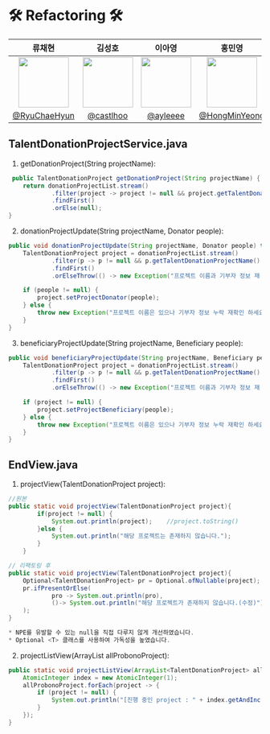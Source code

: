 # 🛠️ Refactoring 🛠️

|                                         류채현                                          |                                      김성호                                      |                                        이아영                                        |                                         홍민영                                          |
| :-------------------------------------------------------------------------------------: | :------------------------------------------------------------------------------: | :----------------------------------------------------------------------------------: | :-------------------------------------------------------------------------------------: |
| <img  width="100px" src="https://avatars.githubusercontent.com/RyuChaeHyun" /> | <img width="100px" src="https://avatars.githubusercontent.com/castlhoo" /> | <img width="100px" src="https://avatars.githubusercontent.com/ayleeee"/> |     <img width="100px" src="https://avatars.githubusercontent.com/u/65701100?v=4"/>     |
|                       [@RyuChaeHyun](https://github.com/RyuChaeHyun)                        |           [@castlhoo](https://github.com/castlhoo)           |                      [@ayleeee](https://github.com/ayleeee)                      |                    [@HongMinYeong](https://github.com/HongMinYeong)                     |


## TalentDonationProjectService.java
1. getDonationProject(String projectName):
``` java
 public TalentDonationProject getDonationProject(String projectName) {
    return donationProjectList.stream()
            .filter(project -> project != null && project.getTalentDonationProjectName().equals(projectName))
            .findFirst()
            .orElse(null);
}

``` 
2. donationProjectUpdate(String projectName, Donator people):

``` java
public void donationProjectUpdate(String projectName, Donator people) throws Exception {
    TalentDonationProject project = donationProjectList.stream()
            .filter(p -> p != null && p.getTalentDonationProjectName().equals(projectName))
            .findFirst()
            .orElseThrow(() -> new Exception("프로젝트 이름과 기부자 정보 재 확인 하세요"));

    if (people != null) {
        project.setProjectDonator(people);
    } else {
        throw new Exception("프로젝트 이름은 있으나 기부자 정보 누락 재확인 하세요");
    }
}
```

3. beneficiaryProjectUpdate(String projectName, Beneficiary people):
``` java
public void beneficiaryProjectUpdate(String projectName, Beneficiary people) throws Exception {
    TalentDonationProject project = donationProjectList.stream()
            .filter(p -> p != null && p.getTalentDonationProjectName().equals(projectName))
            .findFirst()
            .orElseThrow(() -> new Exception("프로젝트 이름과 기부자 정보 재 확인 하세요"));

    if (project != null) {
        project.setProjectBeneficiary(people);
    } else {
        throw new Exception("프로젝트 이름은 있으나 기부자 정보 누락 재확인 하세요");
    }
}
```

## EndView.java
1. projectView(TalentDonationProject project):
 
```java
//원본
public static void projectView(TalentDonationProject project){
		if(project != null) {
			System.out.println(project);	//project.toString()	
		}else {
			System.out.println("해당 프로젝트는 존재하지 않습니다.");
		}
	}

// 리팩토링 후
public static void projectView(TalentDonationProject project){
    Optional<TalentDonationProject> pr = Optional.ofNullable(project);
    pr.ifPresentOrElse(
            pro -> System.out.println(pro),
            ()-> System.out.println("해당 프로젝트가 존재하지 않습니다.(수정)")
    );
}

* NPE를 유발할 수 있는 null을 직접 다루지 않게 개선하였습니다. 
* Optional <T> 클래스를 사용하여 가독성을 높였습니다.

```

2. projectListView(ArrayList<TalentDonationProject> allProbonoProject):
``` java
public static void projectListView(ArrayList<TalentDonationProject> allProbonoProject){
    AtomicInteger index = new AtomicInteger(1);
    allProbonoProject.forEach(project -> {
        if (project != null) {
            System.out.println("[진행 중인 project : " + index.getAndIncrement() + "] " + project);
        }
    });
}
```
